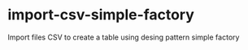 # import-csv-simple-factory
 Import files CSV to create a table using desing pattern simple factory 
